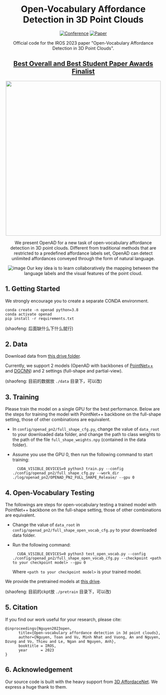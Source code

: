 <div align="center">
  
# Open-Vocabulary Affordance Detection in 3D Point Clouds
  
[![Conference](https://img.shields.io/badge/IROS-2023-FGD94D.svg)](https://ieee-iros.org/)
[![Paper](https://img.shields.io/badge/Paper-arxiv.2303.02401-FF6B6B.svg)](https://arxiv.org/abs/2303.02401)


Official code for the IROS 2023 paper "Open-Vocabulary Affordance Detection in 3D Point Clouds".

<h2><a href="https://ieee-iros.org/iros-2023-award-winners/">Best Overall and Best Student Paper Awards Finalist</a></h2>


<img src="./demo/intro.jpg" width="500">

We present OpenAD for a new task of open-vocabulary affordance detection in 3D point clouds. Different from traditional methods that are restricted to a predefined affordance labels set, OpenAD can detect unlimited affordances conveyed through the form of natural language.

![image](demo/method.jpg)
Our key idea is to learn collaboratively the mapping between the language labels and the visual features of the point cloud.

</div>

## 1. Getting Started
We strongly encourage you to create a separate CONDA environment.
```
conda create -n openad python=3.8
conda activate openad
pip install -r requirements.txt
```
(shaofeng: 后面缺什么下什么就行)

## 2. Data
Download data from [this drive folder](https://drive.google.com/drive/folders/1f-_V_iA6POMYlBe2byuplJfdKmV72BHu?usp=sharing).

Currently, we support 2 models (OpenAD with backbones of [PointNet++](https://proceedings.neurips.cc/paper/2017/file/d8bf84be3800d12f74d8b05e9b89836f-Paper.pdf) and [DGCNN](https://dl.acm.org/doi/pdf/10.1145/3326362)) and 2 settings (full-shape and partial-view).

(shaofeng: 目前的数据放 `./data` 目录下，可以改)

## 3. Training
Please train the model on a single GPU for the best performance. Below are the steps for training the model with PointNet++ backbone on the full-shape setting, those of other combinations are equivalent.

* In ```config/openad_pn2/full_shape_cfg.py```, change the value of ```data_root``` to your downloaded data folder, and change the path to class weights to the path of the file ```full_shape_weights.npy``` (contained in the data folder).
* Assume you use the GPU 0, then run the following command to start training:

		CUDA_VISIBLE_DEVICES=0 python3 train.py --config ./config/openad_pn2/full_shape_cfg.py --work_dir ./log/openad_pn2/OPENAD_PN2_FULL_SHAPE_Release/ --gpu 0

## 4. Open-Vocabulary Testing
The followings are steps for open-vocabulary testing a trained model with PointNet++ backbone on the full-shape setting, those of other combinations are equivalent.

* Change the value of ```data_root``` in ```config/openad_pn2/full_shape_open_vocab_cfg.py``` to your downloaded data folder.
* Run the following command:

		CUDA_VISIBLE_DEVICES=0 python3 test_open_vocab.py --config ./config/openad_pn2/full_shape_open_vocab_cfg.py --checkpoint <path to your checkpoint model> --gpu 0
	Where ```<path to your checkpoint model>``` is your trained model.

We provide the pretrained models at [this drive](https://drive.google.com/drive/folders/17895vwgGHfIlDj3q0a7BOg6cotH5RTjm?usp=sharing).

(shaofeng: 目前的ckpt放 `./pretrain` 目录下，可以改)


## 5. Citation

If you find our work useful for your research, please cite:
```
@inproceedings{Nguyen2023open,
      title={Open-vocabulary affordance detection in 3d point clouds},
      author={Nguyen, Toan and Vu, Minh Nhat and Vuong, An and Nguyen, Dzung and Vo, Thieu and Le, Ngan and Nguyen, Anh},
      booktitle = IROS,
      year      = 2023
}
```

## 6. Acknowledgement

Our source code is built with the heavy support from [3D AffordaceNet](https://github.com/Gorilla-Lab-SCUT/AffordanceNet). We express a huge thank to them.

